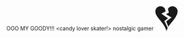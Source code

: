  OOO MY GOODY!!!  <candy lover skater!> nostalgic gamer <span style='font-size:100px;'>&#128148;</span>
